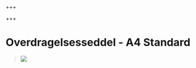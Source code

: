 +++

+++
# Overdragelsesseddel - A4 Standard

> ![](https://thetis-ims-reports.s3.eu-west-1.amazonaws.com/examples/ConsignmentNote-1.png)